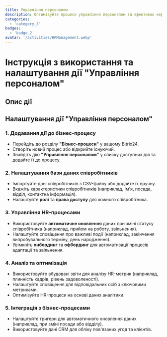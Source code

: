 ```yaml
---
title: Управління персоналом
description: Оптимізуйте процеси управління персоналом та ефективно керуйте даними співробітників.
categories: 
  - 'category_3'
badges: 
  - 'badge_2'
avatar: '/activities/HRManagement.webp'
---
```

# Інструкція з використання та налаштування дії "Управління персоналом"

## Опис дії

## **Налаштування дії "Управління персоналом"**

### 1. Додавання дії до бізнес-процесу
- Перейдіть до розділу **"Бізнес-процеси"** у вашому Bitrix24.
- Створіть новий процес або відкрийте існуючий.
- Знайдіть дію **"Управління персоналом"** у списку доступних дій та додайте її до процесу.

### 2. Налаштування бази даних співробітників
- Імпортуйте дані співробітників з CSV-файлу або додайте їх вручну.
- Вкажіть характеристики співробітників (наприклад, ім'я, посада, відділ, контактна інформація).
- Налаштуйте **ролі** та **права доступу** для кожного співробітника.

### 3. Управління HR-процесами
- Використовуйте **автоматичне оновлення** даних при зміні статусу співробітника (наприклад, прийом на роботу, звільнення).
- Налаштуйте сповіщення про важливі події (наприклад, закінчення випробувального терміну, день народження).
- Увімкніть **онбординг** та **офбординг** для автоматизації процесів адаптації та звільнення.

### 4. Аналіз та оптимізація
- Використовуйте вбудовані звіти для аналізу HR-метрик (наприклад, плинність кадрів, рівень задоволеності).
- Налаштуйте сповіщення для відповідальних осіб з ключовими метриками.
- Оптимізуйте HR-процеси на основі даних аналітики.

### 5. Інтеграція з бізнес-процесами
- Налаштуйте тригери для автоматичного оновлення даних (наприклад, при зміні посади або відділу).
- Використовуйте дані CRM для обліку пов'язаних угод та клієнтів.